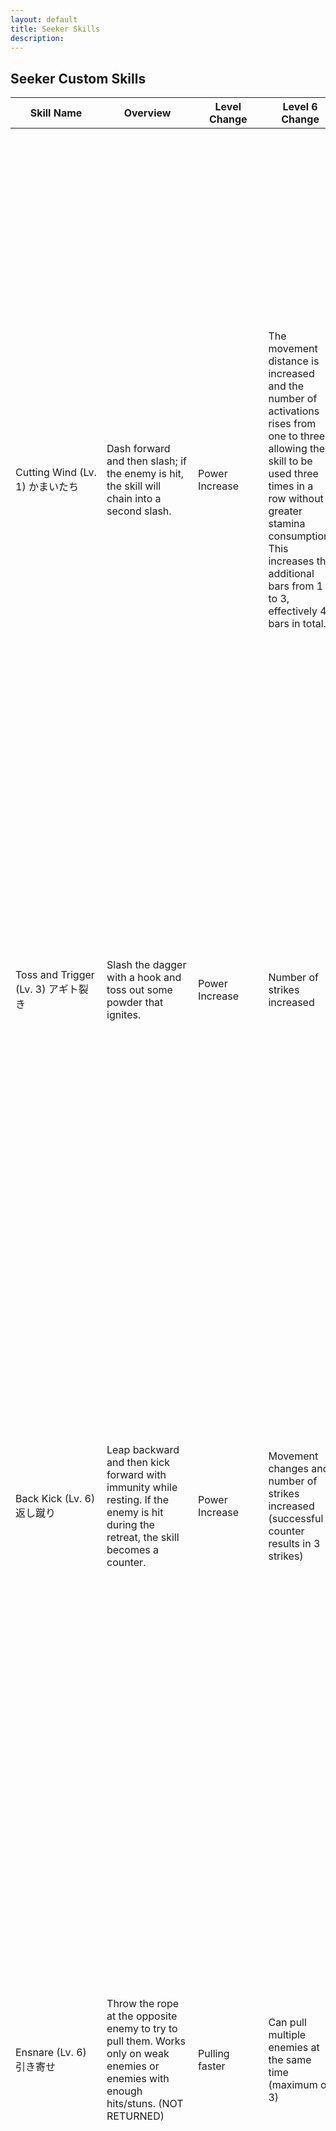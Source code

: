 ```yaml
---
layout: default
title: Seeker Skills
description:
---
```


<div class="margin-center-90">
  <h2>Seeker Custom Skills</h2>
  <table class="table table-bordered table-hover table-condensed">
    <thead>
      <tr>
        <th title="Field #1">Skill Name</th>
        <th title="Field #2">Overview</th>
        <th title="Field #3">Level Change</th>
        <th title="Field #4">Level 6 Change</th>
        <th title="Field #5">Details</th>
        <th title="Field #6">Monster Locations</th>
        <th title="Field #7">Misc.</th>
      </tr>
    </thead>
    <tbody>
      <tr>
        <td>Cutting Wind (Lv. 1) かまいたち</td>
        <td>Dash forward and then slash; if the enemy is hit, the skill will chain into a second slash.</td>
        <td>Power Increase</td>
        <td>The movement distance is increased and the number of activations rises from one to three, allowing the skill
          to be used three times in a row without greater stamina consumption. This increases the additional bars from 1
          to 3, effectively 4 bars in total.</td>
        <td>Starts with an initial dash; if you collide with an enemy during the dash, you will slash them, if the first
          slash hits, a second strike will occur, returning through the enemy. If you do not collide with the enemy
          during the dash, you will make the first slash at the end of the dash, extending the distance. If your hit
          connects in that way, you will still make the subsequent strike. Strikes can also be directed at different
          enemies nearby, allowing you to &#39;aim&#39; at where it goes. (Be careful, the skill does NOT pass through
          an enemy that is resistant to hitstun or is in the middle of an attack animation. Additionally, additional
          slashes will not occur if the initial slash is blocked.)</td>
        <td>Lv 7: 50 Forest Goblins (lv10+) Level 8: 30 Skeleton Mages (level 10+), 30 Skeleton Knights (level 10+) Lv
          9: 5 Ghastly Monkey (lv 15+) Lv 10: 10 Cyclops (lv15+)</td>
        <td> </td>
      </tr>
      <tr>
        <td>Toss and Trigger (Lv. 3) アギト裂き</td>
        <td>Slash the dagger with a hook and toss out some powder that ignites.</td>
        <td>Power Increase</td>
        <td>Number of strikes increased</td>
        <td>Use your dagger to perform a low-powered uppercut to lift the enemy; whether the enemy is lifted or not, if
          the uppercut hits, you can follow up with a powder throw which you then ignite to deal fire damage. The powder
          and ignition part is aimed diagonally upward, so it will miss smaller enemies.</td>
        <td>Level 7: 20 Brute Apes (level 10+) Lv 8: 40 Alchemized Goblin (lv 10+) Lv 9: 30 Giant Saurian (Lv 15+)</td>
        <td> </td>
      </tr>
      <tr>
        <td>Back Kick (Lv. 6) 返し蹴り</td>
        <td>Leap backward and then kick forward with immunity while resting. If the enemy is hit during the retreat, the
          skill becomes a counter.</td>
        <td>Power Increase</td>
        <td>Movement changes and number of strikes increased (successful counter results in 3 strikes)</td>
        <td>Dodge takes a step back and then forward with a kick, having invincibility frames during the initial dodge
          and part of the kick. If an enemy attack passes by you during the backward dodge, the attack will become a
          counter, a sound will play to indicate a successful counter. The Counter will hit twice with greater damage
          and more knockback on the second kick. (Fighter players, be careful, this skill has much less invincibility
          frames due to the faster animation; this is both good and bad. Additionally, the kick does NOT propel you
          forward like the bars in Hindsight Slash, limiting the range and overall utility of the skill, this applies to
          both the regular and Counter version.)</td>
        <td>Level 7: 30 sturdy undead Lv 8: 30 Sludgeman (Lv 20+)</td>
        <td> </td>
      </tr>
      <tr>
        <td>Ensnare (Lv. 6) 引き寄せ</td>
        <td>Throw the rope at the opposite enemy to try to pull them. Works only on weak enemies or enemies with enough
          hits/stuns. (NOT RETURNED)</td>
        <td>Pulling faster</td>
        <td>Can pull multiple enemies at the same time (maximum of 3)</td>
        <td>Throw your Seeker Grapple/Rope at an enemy in front of you; it will attempt to pull the enemy towards you,
          leaving them in a down state. This skill is ineffective in most cases as it only works immediately on small
          enemies. Any enemy with resistance to stun will require you to reach the stun limit before you can pull them
          towards you. This skill DOES NOT DEAL DAMAGE.</td>
        <td>Lv 7: 40 Rock Saurians (lv 20+)</td>
        <td> </td>
      </tr>
      <tr>
        <td> </td>
        <td> </td>
        <td> </td>
        <td> </td>
        <td> </td>
        <td> </td>
        <td> </td>
      </tr>
      <tr>
        <td> Falcon Kick (Lv. 13) 隼落とし</td>
        <td>If on the ground, jump into the air, grab the ground, and dive with a downward kick. If in the air, grab the
          ground and dive with a downward kick. Has small AoE and hits for Impact Damage.</td>
        <td>Power increase</td>
        <td>Surrounding enemies are staggered</td>
        <td>This ability has different activations depending on how you use it. If used from the ground, you will jump a
          large distance into the air before grabbing the ground and descending. If you use it in the air, it will use
          your current position to pull you to the ground. The ability itself deals high single-hit impact damage
          (directly modified by your height from the ground), with a small AoE radius and very high hitstun (enough to
          knock down most small enemies instantly). Its use on bosses is limited due to the Seeker&#39;s playstyle, but
          it is an excellent ability to cover for your lack of ability to deal with swarms of smaller enemies early on.
          It is highly recommended to use this in conjunction with your basic grappling ability to retain stamina and
          gain more height for more damage.</td>
        <td>Level 7: 30 Harpies (level 20+) Level 8: Cyclops 8 (level 15+)</td>
        <td> </td>
      </tr>
      <tr>
        <td> Stepping Stone (Lv. 13) 蹴り跳び</td>
        <td>If on the ground, jump and kick forward; if in the air, stomp down. When skill connects, jump off enemy into
          the air. (DOES NOT DEAL WITH DAMAGE)</td>
        <td>Increased jumping strength</td>
        <td>You can break the enemy guard</td>
        <td> This skill behaves differently when used on the ground and in the air. While on the ground, you will leap
          forward, similar to the Hunter&#39;s basic leap attack, but instead of pushing yourself backwards, you will
          push yourself upwards towards the enemy you hit. If used in the air, you will perform a stomp motion; if you
          hit, you will push yourself back upwards. This skill DOES NOT DAMAGE</td>
        <td>Level 7: 30 Redcap Fighters (level 10+)</td>
        <td> </td>
      </tr>
      <tr>
        <td> Reset (Lv. 20)</td>
        <td>Cancels your current stance or attack. Useful for avoiding enemies in the middle of an attack.</td>
        <td>Reduces cooling time</td>
        <td>Can now be used to cancel stun and knockback animations after being hit by an enemy. (Express caution when
          used on swarms)</td>
        <td>Falcon Kick Height + Reset = High Jumps Can also cancel the &#39;revive teammate&#39; animation. Be careful
          using it right after being knocked down. You may end up absorbing more hits when standing in front of a crowd
        </td>
        <td>Level 7: 10 Ghastly Monkeys (level 25+) Lv 8: 20 Blue Triton (lv 30+) 30 Forest Goblin (level 30+) Level 9:
          6 Lindworm (Level 30+) Lv 10: 10 Sphinx (Lv 35+)</td>
        <td> </td>
      </tr>
      <tr>
        <td>Powder Charge (Lv. 25) 爆炎線</td>
        <td>Place a line of gunpowder on the ground and explode from a distance.</td>
        <td> </td>
        <td>Increases the number of hits. Adds wind pressure to the explosion.</td>
        <td>Lv.6 P.Charge adds 2 extra explosions, making it 3 instead of 1. It also has a nice hit radius slightly
          above the explosion itself.</td>
        <td>Level 7: 8 Chimeras (Level 30+) Level 9: 10 Griffins (Level 35+)</td>
        <td> </td>
      </tr>
      <tr>
        <td>Whirlwind Blade (Lv. 30) 旋風刃</td>
        <td>After a short startup, jump forward while spinning the daggers at high speed. The spin will change slightly
          after the user lands on the ground. On flat ground, this hits about 11 times (at level 6).</td>
        <td>Power increase</td>
        <td>Additional hits and extended distance</td>
        <td>It actually outperforms Powder Charge at level 7 and above. This, plus the skill is not elemental blocked
          like P.Charge (fire), so it can further increase damage output. However, for some bosses ( like the monkey
          family), it is difficult to land all the hits when they are down.</td>
        <td>Level 7: 5 Golems (lv 30+) Lv.8: Kill 10 Sphynx (lv 40+), 10 Chimeras (lv 30+)</td>
        <td> </td>
      </tr>
      <tr>
        <td>Sliding Rope (Lv. 30) 足刈り網</td>
        <td>Throw your search rope at the enemy and glide through them.</td>
        <td>Power increase</td>
        <td>Extended distance and adds wind momentum to the slide, making it stronger</td>
        <td>Can pass through enemies after executing the skill, can also be attached to walls. deceptively stronger at
          level 6</td>
        <td>Lv 7: 15 Orc Captains (lv40+) Lv 8: 8 Armored Cyclops (lv 35+), 5 Colossi (lv 40+)</td>
        <td> </td>
      </tr>
      <tr>
        <td>Immolation (Lv.35) Backfire 火炎衣</td>
        <td>Turn your fokin body into fire, better description than that polished one</td>
        <td>Increased power Decreased health deterioration</td>
        <td>Extended duration</td>
        <td>Set your body on fire, change your weapon element to Fire, gradually reduce your HP, and damage any monster
          you touch. Best used with Self-feekback August. Fire attack damage can be improved with Fire Attack (Sorcerer)
          and Furious Grip (Seeker).</td>
        <td>Lv 7: 20 Banded Seekers (lv 46+), 50 Damned Goblins (lv 46+) Lv 8: 8 Ghost Empress (lv 46+), 20 Living Armor
          (46+)</td>
        <td>2 on the Path leading to Zandora Chapel, 2 in the Eastern Ruins of Zandora</td>
      </tr>
      <tr>
        <td>Masterful Kill</td>
        <td>If used to correctly deflect an enemy&#39;s attack, instantly climb behind them and deliver a lethal blow in
          response.</td>
        <td>Increased damage</td>
        <td>Increased number of hits, added inverted overlay effect when triggered</td>
        <td>It appears to be the counterattack of the Assassins&#39; copycat from the original Dragon&#39;s Dogma game.
          Performs the Counter Stance quickly when the Enemy&#39;s Attack connects with the Stance, you then gain
          Invulnerability to Impact, then performs a Counterattack in which you Damage the Enemy and are knocked into
          the Air. (Cannot be done in the Air) Alternatively, it can be used to cancel certain abilities, such as
          Gunpowder Charge.</td>
        <td>Level 7: 5 Death Knights (level 56+), 5 Geo Golem (level 56+)</td>
        <td> </td>
      </tr>
      <tr>
        <td>Explosive Flame Blade 爆炎刃</td>
        <td>Quick 2-hit radial slash followed by an AOE explosion.</td>
        <td>Increased damage</td>
        <td>Increased number of hits Adds wind pressure to explosion (Added outer ring explosion)</td>
        <td>Range and damage are considerably low before level 6 Level 6 variant available after Job Quest at level 62
          (Can be cast on ground or in air)</td>
        <td>Level 6: 5 infected Goreclops (level 55+) Level 7: 5 Ice Machine (level 60+)</td>
        <td> Bloodbane Island: Infected Lair, Dirt Pit</td>
      </tr>
      <tr>
        <td>Soaring Hawk Slash</td>
        <td>Gap closing the spin in the air chained to a jump to quickly reorient yourself or to a hook into a crossbar
          flourish</td>
        <td>Increased damage</td>
        <td>Increases the number of hits [Similar to the Helm Splitter in Dark Arisen, except forward momentum]</td>
        <td>Available via BO Tree, approximately 35k BO&#39;s to achieve early on. The initial spin is fast enough that
          it doesn&#39;t land all of the hits, and the rope throw&#39;s target is in the center of where your character
          is facing. It decreases in altitude the further you spin. The spin animation is very similar to the heavy
          attack in the air. Pressing the ability button again mid-animation chains the move into a hook with a
          cross-motion finisher. Pressing Jump mid-way cancels the ability, leaving you in a spread eagle position in
          the air.</td>
        <td>LV6: LV68 + Gorecyclops (x5) LV7: LV73+ Bifrest (x5) LV8: LV75 + Crazed Behemoth (x5) and White Griffin (x5)
          LV9: LV75 + Tarrasque (x3) LV10: LV75 + Wise Tarrasque (x5)</td>
        <td>Danandell Cave</td>
      </tr>
      <tr>
        <td> Seeker Passive Skills</td>
        <td> </td>
        <td> </td>
        <td> </td>
        <td> </td>
        <td> </td>
        <td> </td>
      </tr>
      <tr>
        <td>Skill Name</td>
        <td>Overview</td>
        <td>PA Cost</td>
        <td>Level change</td>
        <td>Notes</td>
        <td>Monsters to kill to level up</td>
        <td>Monster Locations</td>
      </tr>
      <tr>
        <td>Adhesion (Lv.3)</td>
        <td>Less likely to (fall? stagger? be thrown off by the enemy?) when you are holding the enemy</td>
        <td>5 PA</td>
        <td> </td>
        <td> </td>
        <td>Level 5: 20 Shield Goblins (level 5+)</td>
        <td>111</td>
      </tr>
      <tr>
        <td> Reverse Stance (Lv.3)</td>
        <td>Less likely to stagger when attacking/trading blows</td>
        <td>3 PA</td>
        <td> </td>
        <td> </td>
        <td>Level 5: 20 Rogue Hunters (level 5+) Level 6: 25 Saurians (level 10+)</td>
        <td>116</td>
      </tr>
      <tr>
        <td> Leap Grip (Lv.9)</td>
        <td>You use less stamina when pulling the enemy</td>
        <td>7 PA</td>
        <td> </td>
        <td> </td>
        <td>Level 5: 35 Skeleton Knights (level 15+) Level 6: 20 Orc Miradores (level 10+)</td>
        <td>109</td>
      </tr>
      <tr>
        <td> Longline (Lv.13)Dragon Appraisal Jewelry (Seeker)</td>
        <td>Increase the reach of the seeker hook</td>
        <td>6 PA</td>
        <td> </td>
        <td> </td>
        <td>Level 5: 20 Forest Goblin Warriors (level 10+) Level 6: 10 creatures (level 15+)</td>
        <td>101</td>
      </tr>
      <tr>
        <td>高舞 Assisted High Jump</td>
        <td>Higher jump when assisted jump</td>
        <td>3 PA</td>
        <td> </td>
        <td> </td>
        <td>Level 5: 30 Hobgolin Fighters (level 15+)</td>
        <td>123</td>
      </tr>
      <tr>
        <td>Giant Safeguard</td>
        <td>Reduced damage from giants</td>
        <td>4 PA</td>
        <td> </td>
        <td> </td>
        <td>Level 5: 5 Cyclops (level 15+)</td>
        <td>124</td>
      </tr>
      <tr>
        <td>Tremor-proof</td>
        <td>Less stamina spent when enemy tries to shake</td>
        <td>6 PA</td>
        <td> </td>
        <td> </td>
        <td>Level 5: 5 Chimeras (level 35+)</td>
        <td>106</td>
      </tr>
      <tr>
        <td> Rope Reversal (Lv.25) Dragon Appraisal Jewelry (Seeker)</td>
        <td>When jumping from above, increase the optimal damage range</td>
        <td>6 PA</td>
        <td> </td>
        <td> </td>
        <td> Level 5: 8 Grimwargs (level 35+) Level 6: 10 Sphinx (level 30+)</td>
        <td>102</td>
      </tr>
      <tr>
        <td>Giant Proficiency</td>
        <td>Increased damage against giant enemy types</td>
        <td>8 PA</td>
        <td> </td>
        <td> Includes Cyclops (except Infected), Ent, and Troll types</td>
        <td>Level 5: 8 Cyclops (level 25+)</td>
        <td>125</td>
      </tr>
      <tr>
        <td>Jump Proficiency</td>
        <td>Less likely to retreat in case of air attack.</td>
        <td>5 PA</td>
        <td> </td>
        <td> </td>
        <td>Level 5: 30 Rogue Hunters (level 10+)</td>
        <td>120</td>
      </tr>
      <tr>
        <td>Light Recoil</td>
        <td> Reduces stamina consumption during flight</td>
        <td>5 PA</td>
        <td> </td>
        <td>Useful for Soaring Hawk Slash and Explosive Flame Blade Reduces resistance of aerial skills by 30%*</td>
        <td>Level 5: 8 Lyndworm (level 30+)</td>
        <td>121</td>
      </tr>
      <tr>
        <td> Sky HammerStar Appraisal Jewelry</td>
        <td>Airstrikes do more damage (seeker only)</td>
        <td>12 PA</td>
        <td> </td>
        <td> </td>
        <td>Level 5: 8 Griffins (level 40+)</td>
        <td>117</td>
      </tr>
      <tr>
        <td> High Jump (Lv.33) Special Dragon Appraisal Jewelry (Seeker)</td>
        <td>Increases heel height</td>
        <td>9 PA</td>
        <td> </td>
        <td> </td>
        <td>Level 5: 8 Sphinx (level 40+)</td>
        <td>104</td>
      </tr>
      <tr>
        <td>Spin Avoid</td>
        <td>Less wear and tear when receiving a shock attack</td>
        <td>8 PA</td>
        <td> </td>
        <td> </td>
        <td>Level 5: 8 Ent (level 18+)</td>
        <td>112</td>
      </tr>
      <tr>
        <td>Flip Resistance</td>
        <td>Damaged air levels are reduced</td>
        <td>7 PA</td>
        <td> </td>
        <td> </td>
        <td>Level 5: 8 Ent (level 40+)</td>
        <td>119</td>
      </tr>
      <tr>
        <td>Conspicuity</td>
        <td>Less likely to break posture during a landing jump</td>
        <td>2 PA</td>
        <td> </td>
        <td> </td>
        <td> </td>
        <td>122</td>
      </tr>
      <tr>
        <td>Arm Strength Guide</td>
        <td>The wear resistance of the handle is reduced</td>
        <td>7 PA</td>
        <td> </td>
        <td> </td>
        <td> </td>
        <td>N/A</td>
      </tr>
      <tr>
        <td> Circumflex (Lv.40) SpecialDragon Appraisal Jewelry (Seeker)</td>
        <td>Increased rolling speed</td>
        <td>4 PA</td>
        <td> </td>
        <td> </td>
        <td> </td>
        <td>103</td>
      </tr>
      <tr>
        <td>Return (Lv.40) 跳避 Dragon Appraisal Jewelry (Seeker)</td>
        <td>Rolling distance is extended</td>
        <td>6 PA</td>
        <td> </td>
        <td> </td>
        <td> </td>
        <td>113</td>
      </tr>
      <tr>
        <td>Durability (Lv.)Star Appraisal Jewelry</td>
        <td>Damage taken is reduced when grappling</td>
        <td>7 PA</td>
        <td> </td>
        <td> </td>
        <td> </td>
        <td>105</td>
      </tr>
      <tr>
        <td>Sacrifice (LV.40) Special</td>
        <td> less damage taken when failing an evasive move</td>
        <td>5 PA</td>
        <td> </td>
        <td> </td>
        <td> </td>
        <td>115</td>
      </tr>
      <tr>
        <td> Fallen Bursts (Lv.45) Moon Appraisal Jewelry</td>
        <td>When you jump from high up, it increases the optimal damage zone</td>
        <td>5 PA</td>
        <td> </td>
        <td> </td>
        <td> </td>
        <td>118</td>
      </tr>
      <tr>
        <td> Sculpt Master (Lv.45) Flower Appraisal Jewelry</td>
        <td>The amount of damage increases enough to yield when grappling.</td>
        <td>15 PA</td>
        <td> </td>
        <td> </td>
        <td> </td>
        <td>107</td>
      </tr>
      <tr>
        <td>Walkthrough 優避</td>
        <td>Increases invincibility frames while rolling?</td>
        <td>7 PA</td>
        <td> </td>
        <td> </td>
        <td> </td>
        <td> </td>
      </tr>
      <tr>
        <td> Earthquake (Lv. 45) 与震Flower Assessment Jewelry</td>
        <td>Easier to deplete boss stamina by shaking</td>
        <td>6 PA</td>
        <td> </td>
        <td> </td>
        <td> </td>
        <td> </td>
      </tr>
      <tr>
        <td>Seeker BO Job Tree Passive Skills</td>
        <td>See note about unlocking:</td>
        <td> </td>
        <td> </td>
        <td> </td>
        <td> </td>
        <td> </td>
      </tr>
      <tr>
        <td>Skill Name</td>
        <td>Overview</td>
        <td>AP Cost / BO Cost</td>
        <td>Level change</td>
        <td>Notes</td>
        <td>Monsters to kill to level up</td>
        <td>Monster Locations</td>
      </tr>
      <tr>
        <td>Carve: Slayer 連斬倒</td>
        <td>Increases Carveu&#39;s damage</td>
        <td>3</td>
        <td> </td>
        <td>Please confirm that the Japanese skill name matches the English one by deleting this message or correcting
        </td>
        <td> </td>
        <td> </td>
      </tr>
      <tr>
        <td>Scarlet Kisses: Slayer 裂斬倒</td>
        <td>Increases the damage of Scarlet Kisses/Hundred Kisses</td>
        <td>3</td>
        <td> </td>
        <td>Please confirm that the Japanese skill name matches the English one by deleting this message or correcting
        </td>
        <td> </td>
        <td> </td>
      </tr>
      <tr>
        <td>Execution Force 走耐</td>
        <td>Increases Defense and Magical Defense while running?</td>
        <td>4</td>
        <td>Defenses increase even further</td>
        <td> </td>
        <td> </td>
        <td> </td>
      </tr>
      <tr>
        <td>Scarlet Slashes: Crusher 乱斬砕</td>
        <td>Increases the damage of Scarlet Slashes/Hundred Slashes</td>
        <td>4</td>
        <td> </td>
        <td> </td>
        <td> </td>
        <td> </td>
      </tr>
      <tr>
        <td>Roundhouse Kick: Slayer 回蹴倒</td>
        <td>Increases Roundhouse Kick damage</td>
        <td>3</td>
        <td>Damage increases further, Lv. 5~6 increases the power of Strike Force</td>
        <td>You can increase each attack hit strength at levels 5 and 6, including custom skills (needs confirmation)
        </td>
        <td> </td>
        <td> </td>
      </tr>
      <tr>
        <td>Deep Aggression 深攻</td>
        <td>Increases scaling power</td>
        <td>4</td>
        <td> </td>
        <td> </td>
        <td> </td>
        <td> </td>
      </tr>
      <tr>
        <td>Carve: Crusher 連斬砕</td>
        <td>Increases Carve damage</td>
        <td> </td>
        <td>Damage increases further, Lv. 5~6 increases the power of Strike Force</td>
        <td>Please confirm that the Japanese skill name matches the English one by deleting this message or correcting
        </td>
        <td> </td>
        <td> </td>
      </tr>
      <tr>
        <td>Scarlet Kisses: Crusher 裂斬砕</td>
        <td>Increases the damage of Scarlet Kisses/Hundred Kisses</td>
        <td> </td>
        <td>Damage increases further, Lv. 5~6 increases the power of Strike Force</td>
        <td>Please confirm that the Japanese skill name matches the English one by deleting this message or correcting
        </td>
        <td> </td>
        <td> </td>
      </tr>
      <tr>
        <td>Scarlet Slashes: Terminator 乱斬絶</td>
        <td>Increases the damage of Scarlet Slashes/Hundred Slashes</td>
        <td> </td>
        <td>Damage increases further, Lv. 5~6 increases stun power</td>
        <td>Please confirm that the Japanese skill name matches the English one by deleting this message or correcting
        </td>
        <td> </td>
        <td> </td>
      </tr>
      <tr>
        <td>Stiffness 剛攻</td>
        <td>Increases strength</td>
        <td>6</td>
        <td>The strength increases even more</td>
        <td>At level 4, increase strength by 6</td>
        <td> </td>
        <td>118</td>
      </tr>
      <tr>
        <td>Roundhouse Kick: Crusher 回蹴砕</td>
        <td>Increases Roundhouse Kick damage</td>
        <td> </td>
        <td>Damage increases further, Lv. 5~6 increases the power of Strike Force</td>
        <td> </td>
        <td> </td>
        <td> </td>
      </tr>
      <tr>
        <td>Pleasant Roll</td>
        <td>Reduces the Stamina cost of Forward Roll.</td>
        <td> </td>
        <td>Further reduces Stamina cost</td>
        <td> </td>
        <td> </td>
        <td> </td>
      </tr>
      <tr>
        <td>Seeker Core Skills (Enchanted)</td>
        <td> </td>
        <td> </td>
        <td> </td>
        <td> </td>
        <td> </td>
        <td> </td>
      </tr>
      <tr>
        <td>Skill Name</td>
        <td>Overview</td>
        <td>Notes and usage</td>
        <td> </td>
        <td> </td>
        <td> </td>
        <td> </td>
      </tr>
      <tr>
        <td>Roundhouse Kick (Lv. 9)</td>
        <td>By pausing after the first hit of your normal attack and then resuming, you can perform a four-hit,
          four-kick combo that deals impact damage with higher stun values than dagger strikes.</td>
        <td> </td>
        <td> </td>
        <td> </td>
        <td> </td>
        <td> </td>
      </tr>
      <tr>
        <td>Hundred Kisses (Lv. 13)</td>
        <td> Doubles the speed of the Hundred Kisses and Climb attack after a few hits if you are mashing fast. The
          double speed segment is indicated by the player flashing blue-white. Requires mashing faster than the minimum
          in the double speed segment to maintain the attacks, otherwise the combo will end abruptly.</td>
        <td> </td>
        <td> </td>
        <td> </td>
        <td> </td>
        <td> </td>
      </tr>
      <tr>
        <td>(Ground)</td>
        <td> </td>
        <td> </td>
        <td> </td>
        <td> </td>
        <td> </td>
        <td> </td>
      </tr>
      <tr>
        <td>Carve</td>
        <td>Performs a six-hit dagger attack.</td>
        <td> </td>
        <td> </td>
        <td> </td>
        <td> </td>
        <td> </td>
      </tr>
      <tr>
        <td>Scarlet Kisses</td>
        <td>Quickly performed slash attack (heavy seeker attack)</td>
        <td>A standing attack wave, attacks increase in speed. Dealing damage quickly and increasing overall damage</td>
        <td> </td>
        <td> </td>
        <td> </td>
        <td> </td>
      </tr>
      <tr>
        <td>Rope Stance</td>
        <td>Prepares the Seeker&#39;s string to be thrown towards the targeting reticle.</td>
        <td> </td>
        <td> </td>
        <td> </td>
        <td> </td>
        <td> </td>
      </tr>
      <tr>
        <td>Throw Rope</td>
        <td>Throws the Seeker&#39;s rope toward the target if present, or a nearby enemy otherwise. If an enemy is hit
          by the rope, the Seeker dashes forward and bounces off of it.</td>
        <td>Quickly repositions the Seeker and places him above the fight. Useful for closing gaps, saving time when
          climbing large monsters, avoiding dangerous enemies, reaching downed allies quickly, platforming, and many
          other applications. Repeatedly hitting an enemy with the rope will eventually break their balance, lifting
          them into the air with the Seeker for additional abuse.</td>
        <td> </td>
        <td> </td>
        <td> </td>
        <td> </td>
      </tr>
      <tr>
        <td>Forward Roll</td>
        <td> </td>
        <td>Also dubbed Zelda&#39;s &quot;Link Roll,&quot; the move is increasingly faster than the normal Sprint.</td>
        <td> </td>
        <td> </td>
        <td> </td>
        <td> </td>
      </tr>
      <tr>
        <td>Coordinated Throw</td>
        <td>He crouches down, ready to serve as a springboard for his allies in assisted high jumps.</td>
        <td> </td>
        <td> </td>
        <td> </td>
        <td> </td>
        <td> </td>
      </tr>
      <tr>
        <td>(Air)</td>
        <td> </td>
        <td> </td>
        <td> </td>
        <td> </td>
        <td> </td>
        <td> </td>
      </tr>
      <tr>
        <td>Triple Cut</td>
        <td>Slash three times while in the air.</td>
        <td>A quick attack for use against small aerial enemies. Limited stagger and damage.</td>
        <td> </td>
        <td> </td>
        <td> </td>
        <td> </td>
      </tr>
      <tr>
        <td>Helm Splitter</td>
        <td>Do a somersault, cutting downwards and hitting the ground.</td>
        <td>A powerful attack that knocks the Seeker back to the ground. Enemies hit by the roll will be carried
          downward with the Seeker. Upon reaching the ground, additional heavy damage is dealt to the Seeker based on
          the distance traveled.</td>
        <td> </td>
        <td> </td>
        <td> </td>
        <td> </td>
      </tr>
      <tr>
        <td>Rope Stance</td>
        <td>Prepares the Seeker&#39;s string to be thrown towards the aiming reticle. Slightly slows the Seeker&#39;s
          fall when entering the stance.</td>
        <td> </td>
        <td> </td>
        <td> </td>
        <td> </td>
        <td> </td>
      </tr>
      <tr>
        <td>Throw Rope</td>
        <td>Like the ground version. If the catcher fails to hit any target, he cannot throw the rope again until he
          reaches the ground.</td>
        <td>As a ground version, the rope can be used repeatedly in mid-air to reposition oneself, especially during
          large monster fights. Useful for avoiding Club Cyclop&#39;s enrage slam attack, moving quickly from one end of
          larger monsters to the other, or simply for showing off.</td>
        <td> </td>
        <td> </td>
        <td> </td>
        <td> </td>
      </tr>
      <tr>
        <td>Wall Jump</td>
        <td>Let&#39;s jump off the walls</td>
        <td>When jumping against a wall, press in the opposite direction and jump again</td>
        <td> </td>
        <td> </td>
        <td> </td>
        <td> </td>
      </tr>
      <tr>
        <td>Double Jump</td>
        <td>Perform a second, smaller jump while in the air.</td>
        <td>Allows the Seeker to gain slightly more jumping height or change the direction of his fall. Can be used once
          per jump or per rope throw.</td>
        <td> </td>
        <td> </td>
        <td> </td>
        <td> </td>
      </tr>
      <tr>
        <td>(Climb)</td>
        <td> </td>
        <td> </td>
        <td> </td>
        <td> </td>
        <td> </td>
        <td> </td>
      </tr>
      <tr>
        <td>Scarlet Slashes/Hundred Slashes</td>
        <td>Perform quick attacks while climbing an enemy.</td>
        <td>A wave of attack while grappling with a giant enemy, the attacks increase in speed. Dealing damage quickly
          and increasing overall damage.</td>
        <td> </td>
        <td> </td>
        <td> </td>
        <td> </td>
      </tr>
    </tbody>
  </table>
</div>